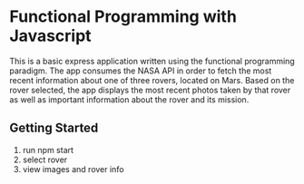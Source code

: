 # Functional Programming with Javascript 

This is a basic express application written using the functional programming paradigm. The app consumes the NASA API in order to fetch the most recent information about one of three rovers, located on Mars. Based on the rover selected, the app displays the most recent photos taken by that rover as well as important information about the rover and its mission.

## Getting Started

1. run npm start
2. select rover
3. view images and rover info